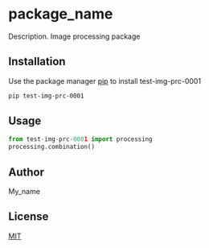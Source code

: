# package_name

Description. 
Image processing package

## Installation

Use the package manager [pip](https://pip.pypa.io/en/stable/) to install test-img-prc-0001

```bash
pip test-img-prc-0001
```

## Usage

```python
from test-img-prc-0001 import processing
processing.combination()
```

## Author
My_name

## License
[MIT](https://choosealicense.com/licenses/mit/)